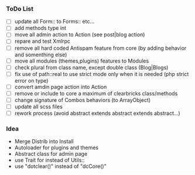 ### ToDo List

- [ ] update all Form:: to Forms:: etc...
- [ ] add methods type int
- [ ] move all admin action to Action (see post|blog action)
- [ ] repare and test Xmlrpc
- [ ] remove all hard coded Antispam feature from core (by adding behavior and somenthing else)
- [ ] move all modules (themes,plugins) features to Modules
- [ ] check plural from class name, except double class (Blog|Blogs)
- [ ] fix use of path::real to use strict mode only when it is needed (php strict error on type)
- [ ] convert amdin page action into Action
- [ ] remove or include to core a maximum of clearbricks class/methods
- [ ] change signature of Combos behaviors (to ArrayObject)
- [ ] update all scss files
- [ ] rework process (avoid abstract extends abstract extends abstract...)

### Idea

- Merge Distrib into Install
- Autoloader for plugins and themes
- Abstract class for admin page
- use Trait for instead of Utils::
- use "dotclear()" instead of "dcCore()"
